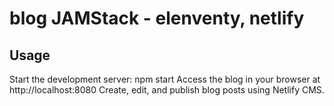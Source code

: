 # blog JAMStack - elenventy, netlify

## Usage

Start the development server: npm start
Access the blog in your browser at http://localhost:8080
Create, edit, and publish blog posts using Netlify CMS.

